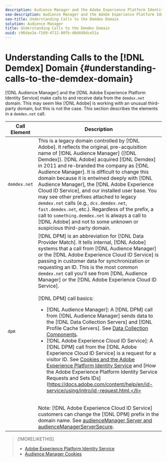 ```yaml
---
description: Audience Manager and the Adobe Experience Platform Identity Service make calls to and receive data from the demdex.net domain. This may seem like Adobe is working with an unusual third-party domain, but this is not the case. This section describes the elements in a demdex.net call.
seo-description: Audience Manager and the Adobe Experience Platform Identity Service make calls to and receive data from the demdex.net domain. This may seem like Adobe is working with an unusual third-party domain, but this is not the case. This section describes the elements in a demdex.net call.
seo-title: Understanding Calls to the Demdex Domain
solution: Audience Manager
title: Understanding Calls to the Demdex Domain
uuid: c06dae3a-f169-4712-80fb-d6d448dce51a
---
```


# Understanding Calls to the [!DNL Demdex] Domain {#understanding-calls-to-the-demdex-domain}

[!DNL Audience Manager] and the [!DNL Adobe Experience Platform Identity Service] make calls to and receive data from the `demdex.net` domain. This may seem like [!DNL Adobe] is working with an unusual third-party domain, but this is not the case. This section describes the elements in a `demdex.net` call.

|Call Element|Description|
|---|---|
|`demdex.net`|This is a legacy domain controlled by [!DNL Adobe]. It reflects the original, pre-acquisition name of [!DNL Audience Manager] ([!DNL Demdex]). [!DNL Adobe] acquired [!DNL Demdex] in 2011 and re-branded the company as [!DNL Audience Manager]. It is difficult to change this domain because it is entwined deeply with [!DNL Audience Manager], the [!DNL Adobe Experience Cloud ID Service], and our installed user base. You may see other prefixes attached to legacy `demdex.net` calls (e.g., `dcs.demdex.net`, `fast.demdex.net`, etc.). Regardless of the prefix, a call to `something.demdex.net` is always a call to [!DNL Adobe] and not to some unknown or suspicious third-party domain.|
|`dpm`|[!DNL DPM] is an abbreviation for [!DNL Data Provider Match]. It tells internal, [!DNL Adobe] systems that a call from [!DNL Audience Manager] or the [!DNL Adobe Experience Cloud ID Service] is passing in customer data for synchronization or requesting an ID. This is the most common `demdex.net` call you'll see from [!DNL Audience Manager] or the [!DNL Adobe Experience Cloud ID Service]. <br><br>[!DNL DPM] call basics: <ul><li>[!DNL Audience Manager]: A [!DNL DPM] call from [!DNL Audience Manager] sends data to the [!DNL Data Collection Servers] and [!DNL Profile Cache Servers]. See [Data Collection Components](../reference/system-components/components-data-collection.md).</li><li>[!DNL Adobe Experience Cloud ID Service]: A [!DNL DPM] call from the [!DNL Adobe Experience Cloud ID Service] is a request for a visitor ID. See [Cookies and the Adobe Experience Platform Identity Service](https://docs.adobe.com/content/help/en/id-service/using/intro/cookies.html) and [How the Adobe Experience Platform Identity Service Requests and Sets IDs](https://docs.adobe.com/content/help/en/id-service/using/intro/id-request.html.</li></ul><br>Note: [!DNL Adobe Experience Cloud ID Service] customers can change the [!DNL DPM] prefix in the domain name. See [audienceManager Server and audienceManagerServerSecure](https://docs.adobe.com/content/help/en/id-service/using/id-service-api/configurations/subdomain-config.html).|

>[!MORELIKETHIS]
>
>* [Adobe Experience Platform Identity Service](https://docs.adobe.com/content/help/en/id-service/using/home.html)
>* [Audience Manager Cookies](https://docs.adobe.com/content/help/en/core-services/interface/ec-cookies/cookies-am.html)
